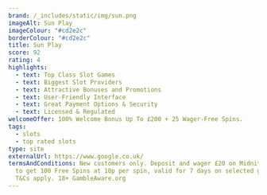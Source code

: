 ```yaml
---
brand: /_includes/static/img/sun.png
imageAlt: Sun Play
imageColour: "#cd2e2c"
borderColour: "#cd2e2c"
title: Sun Play
score: 92
rating: 4
highlights:
  - text: Top Class Slot Games
  - text: Biggest Slot Providers
  - text: Attractive Bonuses and Promotions
  - text: User-Friendly Interface
  - text: Great Payment Options & Security
  - text: Licensed & Regulated
welcomeOffer: 100% Welcome Bonus Up To £200 + 25 Wager-Free Spins.
tags:
  - slots
  - top rated slots
type: site
externalUrl: https://www.google.co.uk/
termsAndConditions: New customers only. Deposit and wager £20 on Midnite Casino
  to get 100 Free Spins at 10p per spin, valid for 7 days on selected games.
  T&Cs apply. 18+ GambleAware.org
---
```

